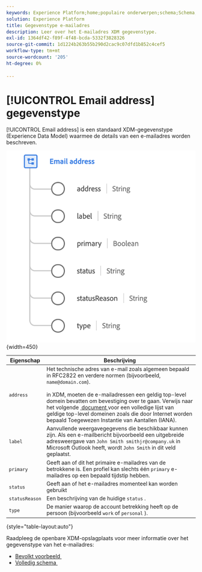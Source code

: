 ```yaml
---
keywords: Experience Platform;home;populaire onderwerpen;schema;Schema;XDM;velden;schema's;Schemas;emailAddress;xdm:emailAddress;email;email adres;datatype;data-type;data-type; data-type;
solution: Experience Platform
title: Gegevenstype e-mailadres
description: Leer over het E-mailadres XDM gegevenstype.
exl-id: 1364df42-f89f-4f48-bcda-5332f3828326
source-git-commit: 1d1224b263b55b290d2cac9c07dfd1b852c4cef5
workflow-type: tm+mt
source-wordcount: '205'
ht-degree: 0%

---
```


# [!UICONTROL Email address] gegevenstype

[!UICONTROL Email address] is een standaard XDM-gegevenstype (Experience Data Model) waarmee de details van een e-mailadres worden beschreven.

![](../images/data-types/email-address.png){width=450}

| Eigenschap | Beschrijving |
| --- | --- |
| `address` | Het technische adres van e-mail zoals algemeen bepaald in RFC2822 en verdere normen (bijvoorbeeld, `name@domain.com`).<br><br> in XDM, moeten de e-mailadressen een geldig top-level domein bevatten om bevestiging over te gaan. Verwijs naar het volgende [&#x200B; document &#x200B;](https://data.iana.org/TLD/tlds-alpha-by-domain.txt) voor een volledige lijst van geldige top-level domeinen zoals die door Internet worden bepaald Toegewezen Instantie van Aantallen (IANA). |
| `label` | Aanvullende weergavegegevens die beschikbaar kunnen zijn. Als een e-mailbericht bijvoorbeeld een uitgebreide adresweergave van `John Smith smithjr@company.uk` in Microsoft Outlook heeft, wordt `John Smith` in dit veld geplaatst. |
| `primary` | Geeft aan of dit het primaire e-mailadres van de betrokkene is. Een profiel kan slechts één `primary` e-mailadres op een bepaald tijdstip hebben. |
| `status` | Geeft aan of het e-mailadres momenteel kan worden gebruikt |
| `statusReason` | Een beschrijving van de huidige `status` . |
| `type` | De manier waarop de account betrekking heeft op de persoon (bijvoorbeeld `work` of `personal` ). |

{style="table-layout:auto"}


Raadpleeg de openbare XDM-opslagplaats voor meer informatie over het gegevenstype van het e-mailadres:

* [&#x200B; Bevolkt voorbeeld &#x200B;](https://github.com/adobe/xdm/blob/master/components/datatypes/demographic/emailaddress.example.1.json)
* [&#x200B; Volledig schema &#x200B;](https://github.com/adobe/xdm/blob/master/components/datatypes/demographic/emailaddress.schema.json)
